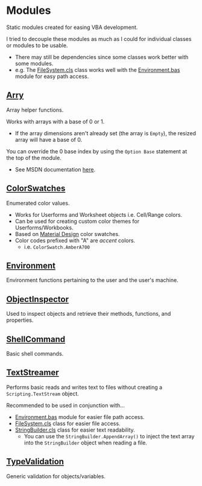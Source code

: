 # Modules

Static modules created for easing VBA development.

I tried to decouple these modules as much as I could for individual classes or modules to be usable.
- There may still be dependencies since some classes work better with some modules.
- e.g. The [FileSystem.cls](/VBXL/Classes/FileSystem/FileSystem.cls) class works well with the [Environment.bas](/VBXL/Modules/Environment/Environment.bas) module for easy path access.


## [Arry](/VBXL/Modules/Arry/)

Array helper functions.

Works with arrays with a base of 0 or 1.
- If the array dimensions aren't already set (the array is `Empty`), the resized array will have a base of 0.

You can override the 0 base index by using the `Option Base` statement at the top of the module.
- See MSDN documentation [here](https://docs.microsoft.com/en-us/office/vba/language/reference/user-interface-help/option-base-statement).


## [ColorSwatches](/VBXL/Modules/ColorSwatches/)

Enumerated color values. 
- Works for Userforms and Worksheet objects i.e. Cell/Range colors.
- Can be used for creating custom color themes for Userforms/Workbooks.
- Based on [Material Design](https://www.materialpalette.com/colors) color swatches.
- Color codes prefixed with "A" are _accent_ colors.
    - i.e. `ColorSwatch.AmberA700`


## [Environment](/VBXL/Modules/Environment/)

Environment functions pertaining to the user and the user's machine.


## [ObjectInspector](/VBXL/Modules/ObjectInspector/)

Used to inspect objects and retrieve their methods, functions, and properties.


## [ShellCommand](/VBXL/Modules/ShellCommand/)

Basic shell commands.


## [TextStreamer](/VBXL/Modules/TextStreamer/)

Performs basic reads and writes text to files without creating a `Scripting.TextStream` object.

Recommended to be used in conjunction with...
- [Environment.bas](/VBXL/Modules/Environment/Environment.bas) module for easier file path access.
- [FileSystem.cls](/VBXL/Classes/FileSystem/FileSystem.cls) class for easier file access.
- [StringBuilder.cls](/VBXL/Classes/StringBuilder/StringBuilder.cls) class for easier text readability.
    - You can use the `StringBuilder.AppendArray()` to inject the text array into the `StringBuilder` object when reading a file.


## [TypeValidation](/VBXL/Modules/TypeValidation/)

Generic validation for objects/variables.        